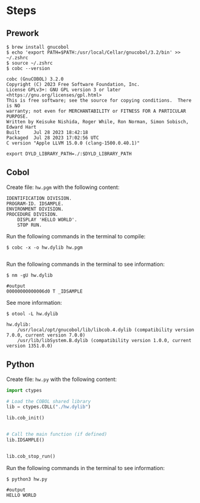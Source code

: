 # Steps
## Prework

```
$ brew install gnucobol
$ echo 'export PATH=$PATH:/usr/local/Cellar/gnucobol/3.2/bin' >> ~/.zshrc
$ source ~/.zshrc
$ cobc --version

cobc (GnuCOBOL) 3.2.0
Copyright (C) 2023 Free Software Foundation, Inc.
License GPLv3+: GNU GPL version 3 or later <https://gnu.org/licenses/gpl.html>
This is free software; see the source for copying conditions.  There is NO
warranty; not even for MERCHANTABILITY or FITNESS FOR A PARTICULAR PURPOSE.
Written by Keisuke Nishida, Roger While, Ron Norman, Simon Sobisch, Edward Hart
Built     Jul 28 2023 18:42:18
Packaged  Jul 28 2023 17:02:56 UTC
C version "Apple LLVM 15.0.0 (clang-1500.0.40.1)" 
```



```
export DYLD_LIBRARY_PATH=./:$DYLD_LIBRARY_PATH
```


## Cobol

Create file: `hw.pgm` with the following content:
```
IDENTIFICATION DIVISION.
PROGRAM-ID. IDSAMPLE.
ENVIRONMENT DIVISION.
PROCEDURE DIVISION.
    DISPLAY 'HELLO WORLD'.
    STOP RUN.

```

Run the following commands in the terminal to compile:
```
$ cobc -x -o hw.dylib hw.pgm


```

Run the following commands in the terminal to see information:
```
$ nm -gU hw.dylib

#output
00000000000006d0 T _IDSAMPLE
```


See more information:
```
$ otool -L hw.dylib

hw.dylib:
	/usr/local/opt/gnucobol/lib/libcob.4.dylib (compatibility version 7.0.0, current version 7.0.0)
	/usr/lib/libSystem.B.dylib (compatibility version 1.0.0, current version 1351.0.0)

```


## Python
Create file: `hw.py` with the following content:
```python
import ctypes

# Load the COBOL shared library
lib = ctypes.CDLL("./hw.dylib")

lib.cob_init()


# Call the main function (if defined)
lib.IDSAMPLE()


lib.cob_stop_run()

```

Run the following commands in the terminal to see information:

```
$ python3 hw.py

#output
HELLO WORLD
```


